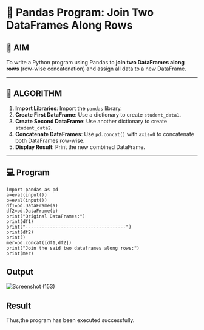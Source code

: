 # 🧪 Pandas Program: Join Two DataFrames Along Rows

## 🎯 AIM

To write a Python program using Pandas to **join two DataFrames along rows** (row-wise concatenation) and assign all data to a new DataFrame.

---

## 🧠 ALGORITHM

1. **Import Libraries**: Import the `pandas` library.
2. **Create First DataFrame**: Use a dictionary to create `student_data1`.
3. **Create Second DataFrame**: Use another dictionary to create `student_data2`.
4. **Concatenate DataFrames**: Use `pd.concat()` with `axis=0` to concatenate both DataFrames row-wise.
5. **Display Result**: Print the new combined DataFrame.

---

## 💻 Program
```
import pandas as pd
a=eval(input())
b=eval(input())
df1=pd.DataFrame(a)
df2=pd.DataFrame(b)
print("Original DataFrames:")
print(df1)
print("-------------------------------------")
print(df2)
print()
mer=pd.concat([df1,df2])
print("Join the said two dataframes along rows:")
print(mer)
```

## Output
![Screenshot (153)](https://github.com/user-attachments/assets/26df033a-9708-4c01-8739-4d60e35497e9)

## Result
Thus,the program has been executed successfully.


